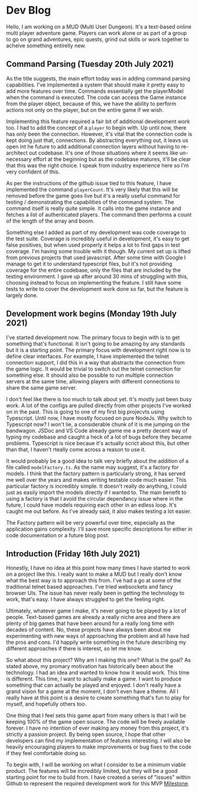 # Dev Blog

Hello, I am working on a MUD (Multi User Dungeon). It's a text-based online
multi player adventure game. Players can work alone or as part of a group to go
on grand adventures, epic quests, grind out skills or work together to acheive
something entirelly new.

## Command Parsing (Tuesday 20th July 2021)

As the title suggests, the main effort today was in adding command parsing
capabilities. I've implemented a system that should make it pretty easy to add
more features over time. Commands essentially get the playerModel when the
command is executed. The code can access the Game instance from the player
object, because of this, we have the ability to perform actions not only on the
player, but on the entire game if we wish.

Implementing this feature required a fair bit of additional development work
too. I had to add the concept of a `player` to begin with. Up until now, there
has only been the connection. However, it's vital that the connection code is
kept doing just that, connections. By abstracting everything out, it leavs us
open int he future to add additional connection layers without having to
re-architect out codebase. It's one of those situations where it seems like
un-necessary effort at the beginning but as the codebase matures, it'll be clear
that this was the right choice. I speak from industry experience here so I'm
very confident of this.

As per the instructions of the github issue tied to this feature, I have
implemented the command `playerCount`. It's very likely that this will be
removed before the game goes live but it's a really useful command for testing /
demonstrating the capabilities of the command system. The command itself is
really quite simple. It calls into the game instance and fetches a list of
authenticated players. The command then performs a count of the length of the
array and boom.

Something else I added as part of my development was code coverage to the test
suite. Coverage is incredibly useful in development, it's easy to get false
positives, but when used properly it helps a lot to find gaps in test coverage.
I'm having some trouble with it though. My current set up is lifted from
previous projects that used javascript. After some time with Google I manage to
get it to understand typescript files, but it's not providing coverage for the
entire codebase, only the files that are included by the testing environment. I
gave up after around 30 mins of struggling with this, choosing instead to focus
on implementing the feature. I still have some tests to write to cover the
development work done so far, but the feature is largely done.

## Development work begins (Monday 19th July 2021)

I've started development now. The primary focus to begin with is to get
something that's functional. It isn't going to be amazing by any standards but
it is a starting point. The primary focus with development right now is to
define clear interfaces. For example, I have implemented the telnet connection
support, I did this in a way that abstracts the connection from the game logic.
It would be trivial to switch out the telnet connection for something else. It
should also be possible to run multiple connection servers at the same time,
allowing players with different connections to share the same game server.

I don't feel like there is too much to talk about yet. It's mostly just been
busy work. A lot of the configs are pulled directly from other projects I've
worked on in the past. This is going to one of my first big projecvts using
Typescript. Until now, I have mostly focused on pure NodeJs. Why switch to
Typescript now? I won't lie, a considerable chunk of it is me jumping on the
bandwagon. JSDoc and VS Code already game me a pretty decent way of typing my
codebase and caught a heck of a lot of bugs before they became problems.
Typescript is nice becaue it's actually scrict about this, but other than that,
I haven't rteally come across a reason to use it.

It would probably be a good idea to talk very briefly about the addition of a
file called `modelFactory.ts`. As the name may suggest, it's a factory for
models. I think that the factory pattern is particularly strong, it has served
me well over the years and makes writing testable code much easier. This
particular factory is incredibly simple. It doesn't really do anything, I could
just as easily import the models directly if I wanted to. The main benefit to
using a factory is that I avoid the circular dependancy issue where in the
future, I could have models requiring each other in an edless loop. It's caught
me out before. As I've already said, it also makes testing a lot easier.

The Factory pattern will be very powerful over time, especially as the
application gains complexity. I'll save more specific descriptions for either in
code documentation or a future blog post.

## Introduction (Friday 16th July 2021)

Honestly, I have no idea at this point how many times I have started to work on
a project like this. I really want to make a MUD but I really don't know what
the best way is to approach this from. I've had a go at some of the traditional
telnet based approaches. I've tried websockets and fancy browser UIs. The issue
has never really been in getting the technology to work, that's easy. I have
always struggled to get the feeling right.

Ultimately, whatever game I make, it's never going to be played by a lot of
people. Text-based games are already a really niche area and there are plenty of
big games that have been around for a really long time with decades of content.
No, these projects have always been about me experimenting with new ways of
approaching the problem and all have had the pros and cons. I'd happily write
something in the future describing my different approaches if there is interest,
so let me know.

So what about this project? Why am I making this one? What is the goal? As
stated above, my promary motivation has historically been about the technology.
I had an idea and wanted to know how it would work. This time is different. This
time, I want to actually make a game. I want to produce something that can
actually be played and enjoyed. I don't really have a grand vision for a game at
the moment, I don't even have a theme. All I really have at this point is a
desire to create something that's fun to play for myself, and hopefully others
too.

One thing that I feel sets this game apart from many others is that I will be
keeping 100% of the game open source. The code will be freely available forever.
I have no intention of ever making any money from this project, it's strictly a
passion project. By being open source, I hope that other developers can find my
implementation of features interesting. I will also be heavily encouraging
players to make improvements or bug fixes to the code if they feel comfortable
doing so.

To begin with, I will be working on what I consider to be a minimum viable
product. The features will be incredibly limited, but they will be a good
starting point for me to build from. I have created a series of "issues" within
Github to represent the required development work for this MVP
[Milestone](https://github.com/Moppler/OpenMud/milestone/1).
